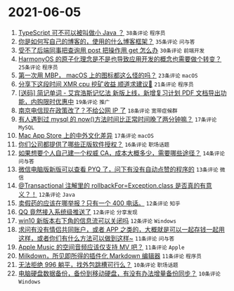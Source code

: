 # 2021-06-05

1. [TypeScript 可不可以被叫做小 Java ？](https://www.v2ex.com/t/781504) `38条评论` `程序员`
1. [你是如何写自己的博客的，使用的什么博客框架？](https://www.v2ex.com/t/781517) `35条评论` `问与答`
1. [受不了后端同事把查询用 post 把操作用 get 怎么办](https://www.v2ex.com/t/781539) `30条评论` `前端开发`
1. [HarmonyOS 的原子化理念是不是也导致应用开发的概念也需要做个转变？](https://www.v2ex.com/t/781535) `25条评论` `程序员`
1. [第一次用 MBP， macOS 上的图标都这么怪的吗？](https://www.v2ex.com/t/781525) `23条评论` `macOS`
1. [分享下这段时间 XMR cpu 挖矿收益 顺道求建议🙏](https://www.v2ex.com/t/781524) `21条评论` `程序员`
1. [[送码] 简记单词 - 艾宾浩斯记忆法 新版上线，新增复习计划 PDF 文档导出功能，内购限时优惠中](https://www.v2ex.com/t/781521) `19条评论` `推广`
1. [南京电信现在政策改了？不给公网 IP 了](https://www.v2ex.com/t/781515) `18条评论` `宽带症候群`
1. [有人遇到过 mysql 的 now()方法时间比正常时间晚了两分钟嘛？](https://www.v2ex.com/t/781544) `17条评论` `MySQL`
1. [Mac App Store 上的中外文化差异](https://www.v2ex.com/t/781518) `17条评论` `macOS`
1. [你们公司都提供了哪些正版软件授权？](https://www.v2ex.com/t/781505) `16条评论` `职场话题`
1. [如果想要个人自己建一个权威 CA，成本大概多少，需要哪些途径？](https://www.v2ex.com/t/781540) `14条评论` `问与答`
1. [微信电脑版新版可以查看 PYQ 了，问下有没有自动点赞的程序的](https://www.v2ex.com/t/781523) `13条评论` `微信`
1. [@Transactional 注解里的 rollbackFor=Exception.class 是否真的有意义？！](https://www.v2ex.com/t/781561) `12条评论` `Java`
1. [卖假药的应该在哪举报？只有一个 400 电话。](https://www.v2ex.com/t/781536) `12条评论` `知乎`
1. [QQ 竟然接入系统级推送了](https://www.v2ex.com/t/781531) `12条评论` `分享发现`
1. [win10 新版本右下角的信息流可以关闭吗](https://www.v2ex.com/t/781495) `12条评论` `Windows`
1. [求问有没有情侣共同账户，或者 APP 之类的，大概就是可以一起存钱一起用这样，或者你们有什么方法可以做到这样~](https://www.v2ex.com/t/781566) `11条评论` `问与答`
1. [Apple Music 的空间音频应该仅支持 MV 吧？](https://www.v2ex.com/t/781555) `11条评论` `Apple`
1. [Milkdown，所见即所得的插件化 Markdown 编辑器](https://www.v2ex.com/t/781541) `11条评论` `程序员`
1. [无法拒绝 996 躺平，找外包跳槽可行么？](https://www.v2ex.com/t/781549) `10条评论` `职场话题`
1. [电脑硬盘数据备份，备份到移动硬盘，有没有办法增量备份同步？](https://www.v2ex.com/t/781499) `10条评论` `Windows`
